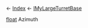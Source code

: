 ← [Index](Api-Index) ← [IMyLargeTurretBase](Sandbox.ModAPI.Ingame.IMyLargeTurretBase)

[float](System.Single) Azimuth